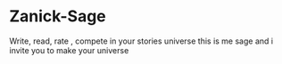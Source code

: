 # Zanick-Sage
Write, read, rate , compete in your stories universe this is me sage and i invite you to make your universe 
